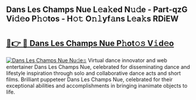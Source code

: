## Dans Les Champs Nue L𝚎a𝚔ed N𝚞𝚍e - Part-qzG Vi𝚍𝚎o P𝚑𝚘tos - H𝚘𝚝 O𝚗𝚕yf𝚊ns L𝚎a𝚔s RDiEW

# <h2><a href="http://kf48ke.oniu.top/?m=Dans+Les+Champs+Nue">🔗👉 🔴 Dans Les Champs Nue P𝚑ot𝚘𝚜 V𝚒d𝚎o</a></h2>

[![Dans Les Champs Nue Nu𝚍e𝚜](https://i.imgur.com/0qMVB7G.gif)](http://kf48ke.oniu.top/?m=Dans+Les+Champs+Nue)
Virtual dance innovator and web entertainer Dans Les Champs Nue, celebrated for disseminating dance and lifestyle inspiration through solo and collaborative dance acts and short films. Brilliant puppeteer Dans Les Champs Nue, celebrated for their exceptional abilities and accomplishments in bringing inanimate objects to life.  
